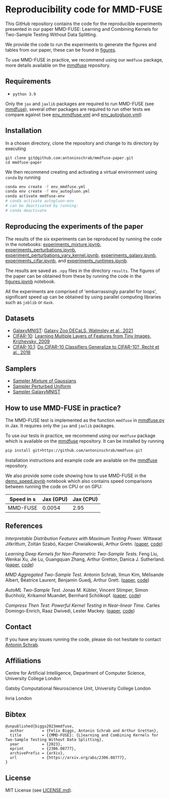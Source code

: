 # Reproducibility code for MMD-FUSE

This GitHub repository contains the code for the reproducible experiments presented in our paper MMD-FUSE: Learning and Combining Kernels for Two-Sample Testing Without Data Splitting.

We provide the code to run the experiments to generate the figures and tables from our paper,
these can be found in [figures](figures).

To use MMD-FUSE in practice, we recommend using our `mmdfuse` package, more details available on the [mmdfuse](https://github.com/antoninschrab/mmdfuse) repository.

## Requirements
- `python 3.9`

Only the `jax` and `jaxlib` packages are required to run MMD-FUSE (see [mmdfuse](https://github.com/antoninschrab/mmdfuse)), several other packages are required to run other tests we compare against (see [env_mmdfuse.yml](env_mmdfuse.yml) and [env_autogluon.yml](env_autogluon.yml))

## Installation

In a chosen directory, clone the repository and change to its directory by executing 
```
git clone git@github.com:antoninschrab/mmdfuse-paper.git
cd mmdfuse-paper
```
We then recommend creating and activating a virtual environment using `conda` by running
```bash
conda env create -f env_mmdfuse.yml
conda env create -f env_autogluon.yml
conda activate mmdfuse-env
# conda activate autogluon-env
# can be deactivated by running:
# conda deactivate
```

## Reproducing the experiments of the paper

The results of the six experiments can be reproduced by running the code in the notebooks: [experiments_mixture.ipynb](experiments_mixture.ipynb), [experiments_perturbations.ipynb](experiments_perturbations.ipynb), [experiment_perturbations_vary_kernel.ipynb](experiment_perturbations_vary_kernel.ipynb), [experiments_galaxy.ipynb](experiments_galaxy.ipynb), [experiments_cifar.ipynb](experiments_cifar.ipynb), and [experiments_runtimes.ipynb](experiments_runtimes.ipynb).

The results are saved as `.npy` files in the directory `results`.
The figures of the paper can be obtained from these by running the code in the [figures.ipynb](figures.ipynb) notebook.

All the experiments are comprised of 'embarrassingly parallel for loops', significant speed up can be obtained by using parallel computing libraries such as `joblib` or `dask`.

## Datasets

- [GalaxyMNIST](https://github.com/mwalmsley/galaxy_mnist): [Galaxy Zoo DECaLS, Walmsley et al., 2021](https://arxiv.org/pdf/2102.08414.pdf)
- [CIFAR-10](https://www.cs.toronto.edu/~kriz/cifar.html): [Learning Multiple Layers of Features from Tiny Images, Krizhevsky, 2009](https://www.cs.toronto.edu/~kriz/learning-features-2009-TR.pdf)
- [CIFAR-10.1](cifar_data/cifar10.1_v4_data.npy): [Do CIFAR-10 Classifiers Generalize to CIFAR-10?, Recht et al., 2018](https://arxiv.org/pdf/1806.00451.pdf)

## Samplers

- [Sampler Mixture of Gaussians](sampler_mixture.py)
- [Sampler Perturbed Uniform](sampler_perturbations.py)
- [Sampler GalaxyMNIST](sampler_galaxy.py)

## How to use MMD-FUSE in practice?

The MMD-FUSE test is implemented as the function `mmdfuse` in [mmdfuse.py](mmdfuse.py) in Jax. It requires only the `jax` and `jaxlib` packages.

To use our tests in practice, we recommend using our `mmdfuse` package which is available on the [mmdfuse](https://github.com/antoninschrab/mmdfuse) repository. It can be installed by running
```bash
pip install git+https://github.com/antoninschrab/mmdfuse.git
```
Installation instructions and example code are available on the [mmdfuse](https://github.com/antoninschrab/mmdfuse) repository. 

We also provide some code showing how to use MMD-FUSE in the [demo_speed.ipynb](demo_speed.ipynb) notebook which also contains speed comparisons between running the code on CPU or on GPU:

| Speed in s | Jax (GPU) | Jax (CPU) | 
| -- | -- | -- |
| MMD-FUSE | 0.0054 | 2.95 | 
 
## References

*Interpretable Distribution Features with Maximum Testing Power.*
Wittawat Jitkrittum, Zoltán Szabó, Kacper Chwialkowski, Arthur Gretn.
([paper](https://proceedings.neurips.cc/paper/2016/file/0a09c8844ba8f0936c20bd791130d6b6-Paper.pdf), [code](https://github.com/wittawatj/interpretable-test))

*Learning Deep Kernels for Non-Parametric Two-Sample Tests.*
Feng Liu, Wenkai Xu, Jie Lu, Guangquan Zhang, Arthur Gretton, Danica J. Sutherland.
([paper](https://arxiv.org/abs/2002.09116), [code](https://github.com/fengliu90/DK-for-TST))

*MMD Aggregated Two-Sample Test.*
Antonin Schrab, Ilmun Kim, Mélisande Albert, Béatrice Laurent, Benjamin Guedj, Arthur Grett.
([paper](https://arxiv.org/abs/2110.15073), [code](https://github.com/antoninschrab/mmdagg))

*AutoML Two-Sample Test.*
Jonas M. Kübler, Vincent Stimper, Simon Buchholz, Krikamol Muandet, Bernhard Schölkopf.
([paper](https://arxiv.org/abs/2206.08843), [code](https://github.com/jmkuebler/auto-tst))

*Compress Then Test: Powerful Kernel Testing in Near-linear Time.*
Carles Domingo-Enrich, Raaz Dwivedi, Lester Mackey.
([paper](https://arxiv.org/abs/2301.05974), [code](https://arxiv.org/pdf/2301.05974.pdf))

## Contact

If you have any issues running the code, please do not hesitate to contact [Antonin Schrab](https://antoninschrab.github.io).

## Affiliations

Centre for Artificial Intelligence, Department of Computer Science, University College London

Gatsby Computational Neuroscience Unit, University College London

Inria London

## Bibtex

```
@unpublished{biggs2023mmdfuse,
  author        = {Felix Biggs, Antonin Schrab and Arthur Gretton},
  title         = {{MMD-FUSE}: {L}earning and Combining Kernels for Two-Sample Testing Without Data Splitting},
  year          = {2023},
  eprint        = {2306.08777},
  archivePrefix = {arXiv},
  url           = {https://arxiv.org/abs/2306.08777},
}
```

## License

MIT License (see [LICENSE.md](LICENSE.md)).
